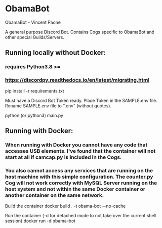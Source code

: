# ObamaBot
ObamaBot - Vincent Paone

A general purpose Discord Bot. Contains Cogs specific to ObamaBot and other special Guilds/Servers.

## Running locally without Docker:
### requires Python3.8 >=
### https://discordpy.readthedocs.io/en/latest/migrating.html
pip install -r requirements.txt

Must have a Discord Bot Token ready. Place Token in the SAMPLE.env file. Rename SAMPLE.env file to ".env" (without quotes).

python (or python3) main.py

## Running with Docker:
### When running with Docker you cannot have any code that accesses USB elements. I've found that the container will not start at all if camcap.py is included in the Cogs.
### You also cannot access any services that are running on the host machine with this simple configuration. The counter.py Cog will not work correctly with MySQL Server running on the host system and not within the same Docker container or another container on the same network.
Build the container
docker build . -t obama-bot --no-cache

Run the container (-d for detached mode to not take over the current shell session)
docker run -d obama-bot